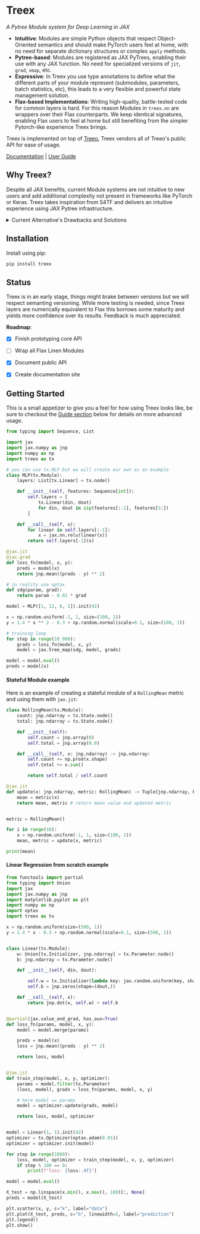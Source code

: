 # Treex

_A Pytree Module system for Deep Learning in JAX_

* **Intuitive**: Modules are simple Python objects that respect Object-Oriented semantics and should make PyTorch users feel at home, with no need for separate dictionary structures or complex `apply` methods.
* **Pytree-based**:  Modules are registered as JAX PyTrees, enabling their use with any JAX function. No need for specialized versions of `jit`, `grad`, `vmap`, etc.
* **Expressive**: In Treex you use type annotations to define what the different parts of your module represent (submodules, parameters, batch statistics, etc), this leads to a very flexible and powerful state management solution.
* **Flax-based Implementations**: Writing high-quality, battle-tested code for common layers is hard. For this reason Modules in `treex.nn` are wrappers over their Flax counterparts. We keep identical signatures, enabling Flax users to feel at home but still benefiting from the simpler Pytorch-like experience Treex brings.

Treex is implemented on top of [Treeo](https://github.com/cgarciae/treeo), Treex vendors all of Treeo's public API for ease of usage.

[Documentation](https://cgarciae.github.io/treex) | [User Guide](https://cgarciae.github.io/treex/user-guide/intro)

## Why Treex?
Despite all JAX benefits, current Module systems are not intuitive to new users and add additional complexity not present in frameworks like PyTorch or Keras. Treex takes inspiration from S4TF and delivers an intuitive experience using JAX Pytree infrastructure.

<details>
<summary>Current Alternative's Drawbacks and Solutions</summary>

Currently we have many alternatives like Flax, Haiku, Objax, that have one or more of the following drawbacks:

* Module structure and parameter structure are separate, and parameters have to be manipulated around by the end-user, which is not intuitive. In Treex, parameters are stored in the modules themselves and can be accessed directly.
* Monadic architecture adds complexity. Flax and Haiku use an `apply` method to call modules that set a context with parameters, rng, and different metadata, which adds additional overhead to the API and creates an asymmetry in how Modules are being used inside and outside a context. In Treex, modules can be called directly.
* Among different frameworks, parameter surgery requires special consideration and is challenging to implement. Consider a standard workflow such as transfer learning, transferring parameters and state from a  pre-trained module or submodule as part of a new module; in different frameworks, we have to know precisely how to extract their parameters and how to insert them into the new parameter structure/dictionaries such that it is in agreement with the new module structure. In Treex, just as in PyTorch / Keras, we enable to pass the (sub)module to the new module, and parameters are automatically added to the new structure.
* Multiple frameworks deviate from JAX semantics and require particular versions of `jit`, `grad`, `vmap`, etc., which makes it harder to integrate with other JAX libraries. Treex's Modules are plain old JAX PyTrees and are compatible with any JAX library that supports them.
* Other Pytree-based approaches like Parallax and Equinox do not have a total state management solution to handle complex states as encountered in Flax. Treex has the Filter and Update API, which is very expressive and can effectively handle systems with a complex state.

</details>

## Installation
Install using pip:
```bash
pip install treex
```

## Status
Treex is in an early stage, things might brake between versions but we will respect semanting versioning. While more testing is needed, since Treex layers are numerically equivalent to Flax this borrows some maturity and yields more confidence over its results. Feedback is much appreciated.

**Roadmap**:

- [x] Finish prototyping core API
- [ ] Wrap all Flax Linen Modules
- [x] Document public API
- [x] Create documentation site


## Getting Started
<!-- Remake Getting Started now that most content is in the User Guide -->

This is a small appetizer to give you a feel for how using Treex looks like, be sure to checkout the [Guide section](#guide) below for details on more advanced usage.
```python
from typing import Sequence, List

import jax
import jax.numpy as jnp
import numpy as np
import treex as tx

# you can use tx.MLP but we will create our own as an example
class MLP(tx.Module):
    layers: List[tx.Linear] = tx.node()

    def __init__(self, features: Sequence[int]):
        self.layers = [
            tx.Linear(din, dout) 
            for din, dout in zip(features[:-1], features[1:])
        ]

    def __call__(self, x):
        for linear in self.layers[:-1]:
            x = jax.nn.relu(linear(x))
        return self.layers[-1](x)

@jax.jit
@jax.grad
def loss_fn(model, x, y):
    preds = model(x)
    return jnp.mean((preds - y) ** 2)

# in reality use optax
def sdg(param, grad):
    return param - 0.01 * grad

model = MLP([1, 12, 8, 1]).init(42)

x = np.random.uniform(-1, 1, size=(100, 1))
y = 1.4 * x ** 2 - 0.3 + np.random.normal(scale=0.1, size=(100, 1))

# training loop
for step in range(10_000):
    grads = loss_fn(model, x, y)
    model = jax.tree_map(sdg, model, grads)

model = model.eval()
preds = model(x)
```

#### Stateful Module example
Here is an example of creating a stateful module of a `RollingMean` metric and using them with `jax.jit`:

```python
class RollingMean(tx.Module):
    count: jnp.ndarray = tx.State.node()
    total: jnp.ndarray = tx.State.node()

    def __init__(self):
        self.count = jnp.array(0)
        self.total = jnp.array(0.0)

    def __call__(self, x: jnp.ndarray) -> jnp.ndarray:
        self.count += np.prod(x.shape)
        self.total += x.sum()

        return self.total / self.count

@jax.jit
def update(x: jnp.ndarray, metric: RollingMean) -> Tuple[jnp.ndarray, RollingMean]:
    mean = metric(x)
    return mean, metric # return mean value and updated metric


metric = RollingMean()

for i in range(10):
    x = np.random.uniform(-1, 1, size=(100, 1))
    mean, metric = update(x, metric)

print(mean)
```

#### Linear Regression from scratch example

```python
from functools import partial
from typing import Union
import jax
import jax.numpy as jnp
import matplotlib.pyplot as plt
import numpy as np
import optax
import treex as tx

x = np.random.uniform(size=(500, 1))
y = 1.4 * x - 0.3 + np.random.normal(scale=0.1, size=(500, 1))


class Linear(tx.Module):
    w: Union[tx.Initializer, jnp.ndarray] = tx.Parameter.node()
    b: jnp.ndarray = tx.Parameter.node()

    def __init__(self, din, dout):

        self.w = tx.Initializer(lambda key: jax.random.uniform(key, shape=(din, dout)))
        self.b = jnp.zeros(shape=(dout,))

    def __call__(self, x):
        return jnp.dot(x, self.w) + self.b


@partial(jax.value_and_grad, has_aux=True)
def loss_fn(params, model, x, y):
    model = model.merge(params)

    preds = model(x)
    loss = jnp.mean((preds - y) ** 2)

    return loss, model


@jax.jit
def train_step(model, x, y, optimizer):
    params = model.filter(tx.Parameter)
    (loss, model), grads = loss_fn(params, model, x, y)

    # here model == params
    model = optimizer.update(grads, model)

    return loss, model, optimizer


model = Linear(1, 1).init(42)
optimizer = tx.Optimizer(optax.adam(0.01))
optimizer = optimizer.init(model)

for step in range(1000):
    loss, model, optimizer = train_step(model, x, y, optimizer)
    if step % 100 == 0:
        print(f"loss: {loss:.4f}")

model = model.eval()

X_test = np.linspace(x.min(), x.max(), 100)[:, None]
preds = model(X_test)

plt.scatter(x, y, c="k", label="data")
plt.plot(X_test, preds, c="b", linewidth=2, label="prediction")
plt.legend()
plt.show()

```
